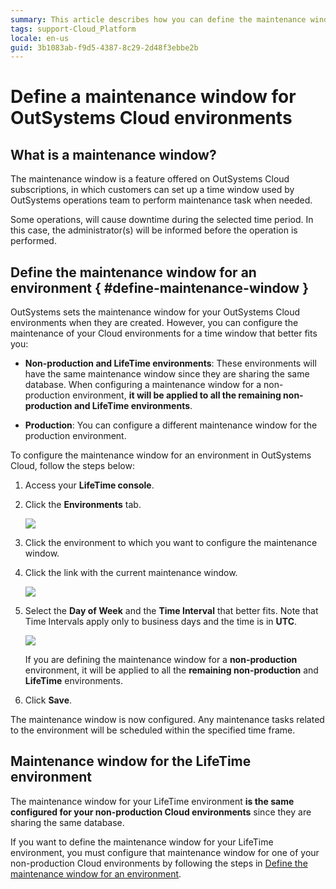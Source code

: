 ```yaml
---
summary: This article describes how you can define the maintenance window for your OutSystems Cloud environment.
tags: support-Cloud_Platform
locale: en-us
guid: 3b1083ab-f9d5-4387-8c29-2d48f3ebbe2b
---
```

# Define a maintenance window for OutSystems Cloud environments

## What is a maintenance window?

The maintenance window is a feature offered on OutSystems Cloud subscriptions, in which customers can set up a time window used by OutSystems operations team to perform maintenance task when needed.

Some operations, will cause downtime during the selected time period. In this case, the administrator(s) will be informed before the operation is performed.

## Define the maintenance window for an environment { #define-maintenance-window }

OutSystems sets the maintenance window for your OutSystems Cloud environments when they are created. However, you can configure the maintenance of your Cloud environments for a time window that better fits you:

* **Non-production and LifeTime environments**: These environments will have the same maintenance window since they are sharing the same database. When configuring a maintenance window for a non-production environment, **it will be applied to all the remaining non-production and LifeTime environments**.

* **Production**: You can configure a different maintenance window for the production environment.

To configure the maintenance window for an environment in OutSystems Cloud, follow the steps below:

1. Access your **LifeTime console**.

1. Click the **Environments** tab.

    ![](images/cloud-maintenance-window-1.png?width=600)

1. Click the environment to which you want to configure the maintenance window.

1. Click the link with the current maintenance window.

    ![](images/cloud-maintenance-window-2.png?width=600)

1. Select the **Day of Week** and the **Time Interval** that better fits. Note that Time Intervals apply only to business days and the time is in **UTC**.

    ![](images/cloud-maintenance-window-3.png?width=300)

    If you are defining the maintenance window for a **non-production** environment, it will be applied to all the **remaining non-production** and **LifeTime** environments.

1. Click **Save**.

The maintenance window is now configured. Any maintenance tasks related to the environment will be scheduled within the specified time frame.

## Maintenance window for the LifeTime environment

The maintenance window for your LifeTime environment **is the same configured for your non-production Cloud environments** since they are sharing the same database.

If you want to define the maintenance window for your LifeTime environment, you must configure that maintenance window for one of your non-production Cloud environments by following the steps in [Define the maintenance window for an environment](#define-maintenance-window).
